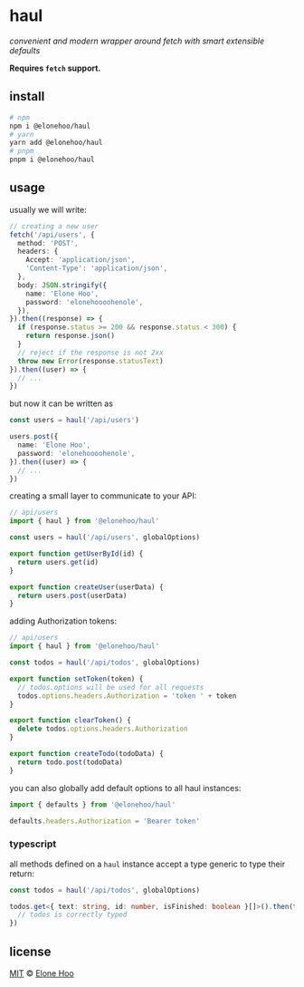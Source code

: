 # haul

*convenient and modern wrapper around fetch with smart extensible defaults*

**Requires `fetch` support.**

## install

```bash
# npm
npm i @elonehoo/haul
# yarn
yarn add @elonehoo/haul
# pnpm
pnpm i @elonehoo/haul
```

## usage

usually we will write:

```typescript
// creating a new user
fetch('/api/users', {
  method: 'POST',
  headers: {
    Accept: 'application/json',
    'Content-Type': 'application/json',
  },
  body: JSON.stringify({
    name: 'Elone Hoo',
    password: 'elonehoooohenole',
  }),
}).then((response) => {
  if (response.status >= 200 && response.status < 300) {
    return response.json()
  }
  // reject if the response is not 2xx
  throw new Error(response.statusText)
}).then((user) => {
  // ...
})
```

but now it can be written as

```typescript
const users = haul('/api/users')

users.post({
  name: 'Elone Hoo',
  password: 'elonehoooohenole',
}).then((user) => {
  // ...
})
```

creating a small layer to communicate to your API:

```typescript
// api/users
import { haul } from '@elonehoo/haul'

const users = haul('/api/users', globalOptions)

export function getUserById(id) {
  return users.get(id)
}

export function createUser(userData) {
  return users.post(userData)
}
```

adding Authorization tokens:

```typescript
// api/users
import { haul } from '@elonehoo/haul'

const todos = haul('/api/todos', globalOptions)

export function setToken(token) {
  // todos.options will be used for all requests
  todos.options.headers.Authorization = 'token ' + token
}

export function clearToken() {
  delete todos.options.headers.Authorization
}

export function createTodo(todoData) {
  return todo.post(todoData)
}
```

you can also globally add default options to all haul instances:

```typescript
import { defaults } from '@elonehoo/haul'

defaults.headers.Authorization = 'Bearer token'
```

### typescript

all methods defined on a `haul` instance accept a type generic to type their return:

```typescript
const todos = haul('/api/todos', globalOptions)

todos.get<{ text: string, id: number, isFinished: boolean }[]>().then(todos => {
  // todos is correctly typed
})
```

## license

[MIT](./LICENSE) © [Elone Hoo](https://github.com/elonehoo)
